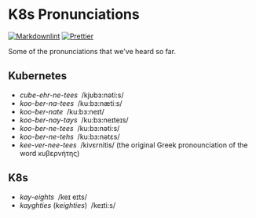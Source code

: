 # K8s Pronunciations

[![Markdownlint](https://github.com/amrwc/k8s-pronunciations/actions/workflows/markdownlint.yml/badge.svg?branch=main)](https://github.com/amrwc/k8s-pronunciations/actions/workflows/markdownlint.yml)
[![Prettier](https://github.com/amrwc/k8s-pronunciations/actions/workflows/prettier.yml/badge.svg?branch=main)](https://github.com/amrwc/k8s-pronunciations/actions/workflows/prettier.yml)

Some of the pronunciations that we've heard so far.

## Kubernetes

- _cube-ehr-ne-tees_ &nbsp;/kjʊbɜ:nəti:s/
- _koo-ber-na-tees_ &nbsp;/ku:bɜ:næti:s/
- _koo-ber-nate_ &nbsp;/ku:bɜ:neɪt/
- _koo-ber-nay-tays_ &nbsp;/ku:bɜ:neɪteɪs/
- _koo-ber-ne-tees_ &nbsp;/ku:bɜ:nəti:s/
- _koo-ber-ne-tehs_ &nbsp;/ku:bɜ:nətɛs/
- _kee-ver-nee-tees_ &nbsp;/kivɛrnitis/ (the original Greek pronounciation of the word κυβερνήτης)

## K8s

- _kay-eights_ &nbsp;/keɪ eɪts/
- _kayghties_ (_keighties_) &nbsp;/keɪti:s/
